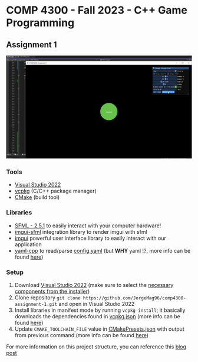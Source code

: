# COMP 4300 - Fall 2023 - C++ Game Programming
## Assignment 1

![sample_gif](./docs/assignment1.gif)

### Tools
- [Visual Studio 2022](https://visualstudio.microsoft.com/vs/)
- [vcpkg](https://devblogs.microsoft.com/cppblog/vcpkg-is-now-included-with-visual-studio/) (C/C++ package manager)
- [CMake](https://cmake.org/) (build tool)

### Libraries
- [SFML - 2.5.1](https://github.com/SFML/SFML) to easily interact with your computer hardware!
- [imgui-sfml](https://github.com/SFML/imgui-sfml) integration library to render imgui with sfml
- [imgui](https://github.com/ocornut/imgui) powerful user interface library to easily interact with our application
- [yaml-cpp](https://github.com/jbeder/yaml-cpp) to read/parse [config.yaml](./resources/config.yaml) (but **WHY** yaml !?, more info can be found [here](https://youtu.be/0fbnyS_lHW4?si=hjHXULo6H4xgrBrr))

### Setup

1. Download [Visual Studio 2022](https://visualstudio.microsoft.com/vs/) (make sure to select the [necessary components from the installer](https://devblogs.microsoft.com/cppblog/vcpkg-is-now-included-with-visual-studio/#:~:text=You%20can%20also%20find%20it%20in%20the%20installer%20by%20searching%20for%20vcpkg%20package%20manager%20under%20the%20Individual%20components%20tab.))
2. Clone repository ```git clone https://github.com/JorgeMag96/comp4300-assignment-1.git``` and open in Visual Studio 2022
4. Install libraries in manifest mode by running ```vcpkg install```; it basically downloads the dependencies found in [vcpkg.json](./vcpkg.json) (more info can be found [here](https://learn.microsoft.com/en-us/vcpkg/users/manifests))
5. Update ```CMAKE_TOOLCHAIN_FILE``` value in [CMakePresets.json](./CMakePresets.json#L13) with output from previous command (more info can be found [here](https://cmake.org/cmake/help/latest/variable/CMAKE_TOOLCHAIN_FILE.html))

For more information on this project structure, you can reference this [blog post](https://learn.microsoft.com/en-us/vcpkg/users/buildsystems/cmake-integration)

